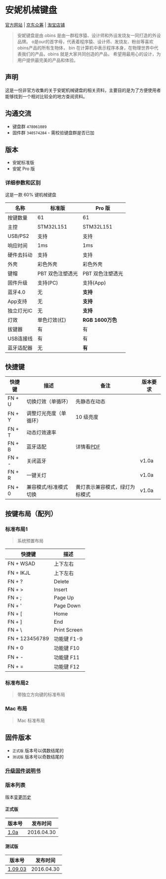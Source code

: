 # 安妮机械键盘

[官方网站][anne-link] | [京东众筹][anne-jd-z-link] | [淘宝店铺][anne-taobao-link]

> 安妮键盘是由 obins 是由一群程序猿、设计师和外设发烧友一同打造的外设品牌。
> o是our的首字母，代表着程序猿、设计师、发烧友、粉丝等喜欢obins产品的所有生物体，
> bin 在计算机中表示程序本身，在物理世界中代表我们的产品，obins 就是大家共同创造的产品，
> 希望用最用心的设计，为用户提供最完美的产品和体验。

## 声明

这是一份非官方收集的关于安妮机械键盘的相关资料，主要目的是为了方便使用者能够找到一个相对比较全的地方查阅资料。

## 沟通交流

- 键盘群 `478061089`
- 固件群 `340574284` - 需校验键盘群是否已加

## 版本

- 安妮标准版
- 安妮 Pro 版

### 详细参数和区别

这是一款 60% 键机械键盘

名称 | 标准版 | Pro 版
---|---|---
按键数量 | 61 | 61
主控 | STM32L151 | STM32L151
USB/PS2 | 支持 | 支持
响应时间 | 1ms | 1ms
硬件去抖动 | 支持 | 支持
外壳 | 彩色外壳 | 彩色外壳
键帽 | PBT 双色注塑透光 | PBT 双色注塑透光
固件升级 | 支持(PC) | 支持(App)
蓝牙4.0 |  无 | **支持**
App支持 | 无 | **支持**
独立灯光IC | 无 | **支持**
灯效 | 单色灯效(红) | **RGB 1600万色**
拔键器 | 有 | 有
USB连接线 | 有 | 有
蓝牙适配器 | 无 | **有**

## 快捷键

快捷键 | 描述 | 备注 | 版本要求
---|---|---|---
FN + U | 切换灯效（单循环） | 先静态在动态
FN + Y | 调整灯光亮度（单循环） | 10 级亮度
FN + T | 动态灯效速率||
FN + B | 蓝牙适配 | 详情看[PDF][anne-manaul-link]
FN + - | 关闭蓝牙 | | v1.0a
FN + R | 一键关灯 | | v1.0a
FN + 0 | 兼容模式/标准模式切换 | 黄灯表示兼容模式，绿灯为标模式 | v1.0a


## 按键布局（配列）

### 标准布局1

> 系统预置布局

快捷键 | 描述
---|---
FN + WSAD | 上下左右
FN + IKJL | 上下左右
FN + ? | Delete
FN + > | Insert
FN + ; | Page Up
FN + ' | Page Down
FN + [ | Home
FN + ] | End
FN + \ | Print Screen
FN + 123456789 | 功能键 F1-9
FN + 0 | 功能键 F10
FN + - | 功能键 F11
FN + = | 功能键 F12

### 标准布局2

> 带独立方向键的标准布局

### Mac 布局

> Mac 标准布局

## 固件版本

- `正式版` 版本号以偶数结尾的
- `测试版` 版本号以奇数结尾的

### [升级固件说明书][anne-dfu-manaul-link]

### 版本列表

版本[变更历史][anne-dfu-changelog-link]

#### 正式版

版本号 | 发布时间
---|---
[1.0a](dfu/stable/v1.0a.rar) | 2016.04.30

#### 测试版

版本号 | 发布时间
---|---
[1.09.03](dfu/beta/v1.09.03.rar) | 2016.04.30


[anne-link]: http://www.obins.net/
[anne-jd-z-link]: http://z.jd.com/project/details/34676.html
[anne-taobao-link]: https://shop116784704.taobao.com/

[anne-dfu-changelog-link]: dfu/CHANGELOG
[anne-manaul-link]: files/安妮PRO使用须知1.pdf
[anne-dfu-manaul-link]: files/固件升级简易说明书.png
